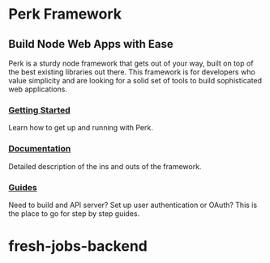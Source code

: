 # Perk Framework

## Build Node Web Apps with Ease

Perk is a sturdy node framework that gets out of your way, built on top of the best existing libraries out there. This framework is for developers who value simplicity and are looking for a solid set of tools to build sophisticated web applications.

### [Getting Started](http://perkframework.com/guides/getting-started-os-x.html)

Learn how to get up and running with Perk.

### [Documentation](http://perkframework.com/api/index.html)

Detailed description of the ins and outs of the framework.

### [Guides](http://perkframework.com/guides/index.html)

Need to build and API server? Set up user authentication or OAuth? This is the place to go for step by step guides.

<!--
1. Routing (express)
1. Flash Messages / errors
1. Database connection and ORM (knex and bookshelf)
1. User registration and authentication (passport and custom adapters)
1. Configuration [config-loader](https://github.com/alarner/config-loader)
1. Nice gulp, babel, react configuration

### Tools

* express
* react
* gulp
* sass
* browserify
* babel
* knex
* bookshelf
* passport

### To use...

1. Download / fork / clone
1. Run `npm install -g gulp knex` to install global dependencies
1. Run `npm install` to install local dependencies
1. Run `gulp` to start the server

### Todo

1. Local user login
1. Password reset
1. More oauth providers (facebook, twitter, amazon, github, bitbucket, dropbox, instagram, linkedin, slack, windows live, etc.)
1. Hierarchical user permissioning system
1. OAuth / API server
1. CSRF protection
-->
# fresh-jobs-backend
